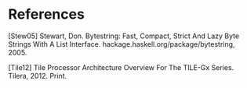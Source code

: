 # References

[Stew05]
Stewart, Don. Bytestring: Fast, Compact, Strict And Lazy Byte Strings With A
List Interface. hackage.haskell.org/package/bytestring, 2005.

[Tile12]
Tile Processor Architecture Overview For The TILE-Gx Series. Tilera, 2012.
Print.